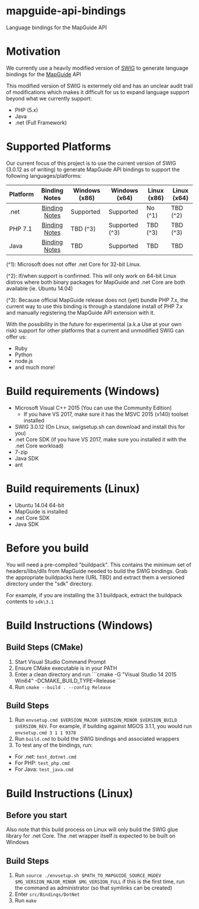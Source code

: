 # mapguide-api-bindings

Language bindings for the MapGuide API

# Motivation

We currently use a heavily modified version of [SWIG](http://swig.org) to generate 
language bindings for the [MapGuide](http://mapguide.osgeo.org) API

This modified version of SWIG is extermely old and has an unclear audit trail of modifications
which makes it difficult for us to expand language support beyond what we currently support:

 * PHP (5.x)
 * Java
 * .net (Full Framework)

# Supported Platforms

Our current focus of this project is to use the current version of SWIG (3.0.12 as of writing) to generate
MapGuide API bindings to support the following languages/platforms:

| Platform | Binding Notes                                | Windows (x86) | Windows (x64) | Linux (x86) | Linux (x64) |
| -------- |:--------------------------------------------:| ------------- | ------------- | ----------- | ----------- |
| .net     |[Binding Notes](src/Bindings/DotNet/README.md)| Supported     | Supported     | No (^1)     | TBD (^2)    |
| PHP 7.1  |[Binding Notes](src/Bindings/Php/README.md)   | TBD (^3)      | Supported (^3)| TBD (^3)    | TBD (^3)    |
| Java     |[Binding Notes](src/Bindings/Java/README.md)  | TBD           | Supported     | TBD         | TBD         |
 
(^1): 
Microsoft does not offer .net Core for 32-bit Linux.

(^2): 
If/when support is confirmed. This will only work on 64-bit Linux distros where both binary packages for MapGuide and .net Core are both available (ie. Ubuntu 14.04)

(^3):
Because official MapGuide release does not (yet) bundle PHP 7.x, the current way to use this binding is through a standalone install of PHP 7.x and manually registering the MapGuide API extension with it.

With the possibility in the future for experimental (a.k.a Use at your own risk) support for other platforms that a current and unmodified SWIG can offer us:

 * Ruby
 * Python
 * node.js
 * and much more!

# Build requirements (Windows)

 * Microsoft Visual C++ 2015 (You can use the Community Edition)
    * If you have VS 2017, make sure it has the MSVC 2015 (v140) toolset installed
 * SWIG 3.0.12 (On Linux, swigsetup.sh can download and install this for you)
 * .net Core SDK (if you have VS 2017, make sure you installed it with the .net Core workload)
 * 7-zip
 * Java SDK
 * ant

# Build requirements (Linux)

 * Ubuntu 14.04 64-bit
 * MapGuide is installed
 * .net Core SDK
 * Java SDK

# Before you build

You will need a pre-compiled "buildpack". This contains the minimum set of headers/libs/dlls from MapGuide needed to build 
the SWIG bindings. Grab the appropriate buildpacks here (URL TBD) and extract them a versioned directory under the "sdk" directory. 

For example, if you are installing the 3.1 buildpack, extract the buildpack contents to ```sdk\3.1```

# Build Instructions (Windows)

## Build Steps (CMake)

 1. Start Visual Studio Command Prompt
 2. Ensure CMake executable is in your PATH
 3. Enter a clean directory and run ```cmake -G "Visual Studio 14 2015 Win64" -DCMAKE_BUILD_TYPE=Release <path to this git clone>``
 4. Run ```cmake --build . --config Release```

## Build Steps

 1. Run ```envsetup.cmd $VERSION_MAJOR $VERSION_MINOR $VERSION_BUILD $VERSION_REV```. For example, if building against MGOS 3.1.1, you would run ```envsetup.cmd 3 1 1 9378```
 2. Run ```build.cmd``` to build the SWIG bindings and associated wrappers
 3. To test any of the bindings, run:
   - For .net: `test_dotnet.cmd`
   - For PHP: `test_php.cmd`
   - For Java: `test_java.cmd`

# Build Instructions (Linux)

## Before you start

Also note that this build process on Linux will only build the SWIG glue library for .net Core. The .net wrapper itself is expected to be built on Windows

## Build Steps

 1. Run ```source ./envsetup.sh $PATH_TO_MAPGUIDE_SOURCE_MGDEV $MG_VERSION_MAJOR_MINOR $MG_VERSION_FULL``` if this is the first time, run the command as administrator (so that symlinks can be created)
 2. Enter ```src/Bindings/DotNet```
 3. Run ```make```